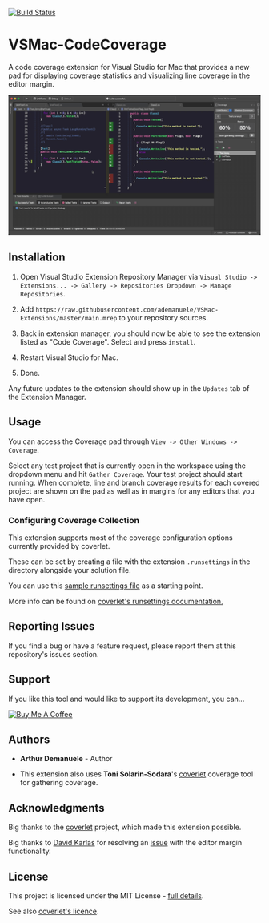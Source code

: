 [![Build Status](https://dev.azure.com/arthur-demanuele/VSMac-CodeCoverage/_apis/build/status/ademanuele.VSMac-CodeCoverage?branchName=master)](https://dev.azure.com/arthur-demanuele/VSMac-CodeCoverage/_build/latest?definitionId=1&branchName=master)

# VSMac-CodeCoverage

A code coverage extension for Visual Studio for Mac that provides a new pad for displaying coverage statistics and visualizing line coverage in the editor margin.

![](doc/preview.gif "Preview")

## Installation

1. Open Visual Studio Extension Repository Manager via `Visual Studio -> Extensions... -> Gallery -> Repositories Dropdown -> Manage Repositories`.

2. Add `https://raw.githubusercontent.com/ademanuele/VSMac-Extensions/master/main.mrep` to your repository sources.

3. Back in extension manager, you should now be able to see the extension listed as "Code Coverage". Select and press `install`.

4. Restart Visual Studio for Mac.

5. Done.

Any future updates to the extension should show up in the `Updates` tab of the Extension Manager.

## Usage

You can access the Coverage pad through `View -> Other Windows -> Coverage`.

Select any test project that is currently open in the workspace using the dropdown menu and hit `Gather Coverage`.
Your test project should start running. When complete, line and branch coverage results for each covered project are shown on the pad as well as in margins for any editors that you have open.

### Configuring Coverage Collection
This extension supports most of the coverage configuration options currently provided by coverlet.

These can be set by creating a file with the extension `.runsettings` in the directory alongside your solution file.

You can use this [sample runsettings file](doc/example.runsettings) as a starting point.

More info can be found on [coverlet's runsettings documentation.](https://github.com/coverlet-coverage/coverlet/blob/master/Documentation/VSTestIntegration.md#advanced-options-supported-via-runsettings)

## Reporting Issues

If you find a bug or have a feature request, please report them at this repository's issues section.

## Support

If you like this tool and would like to support its development, you can...

<a href="https://www.buymeacoffee.com/arthurdemanuele" target="_blank"><img src="https://cdn.buymeacoffee.com/buttons/default-orange.png" alt="Buy Me A Coffee" style="height: 36px !important;width: 152px !important;" ></a>

## Authors

* **Arthur Demanuele** - Author

* This extension also uses **Toni Solarin-Sodara**'s [coverlet](https://github.com/tonerdo/coverlet) coverage tool for gathering coverage.

## Acknowledgments

Big thanks to the [coverlet](https://github.com/tonerdo/coverlet) project, which made this extension possible.

Big thanks to [David Karlas](https://developercommunity.visualstudio.com/users/25964/06b25657-7e73-4eef-bfae-8a6c57e7e6c9.html) for resolving an [issue](https://developercommunity.visualstudio.com/content/problem/907691/unable-to-create-custom-vs-for-mac-editor-margin.html) with the editor margin functionality.

## License

This project is licensed under the MIT License - [full details](LICENSE.md).

See also [coverlet's licence](https://github.com/tonerdo/coverlet/blob/master/LICENSE).
